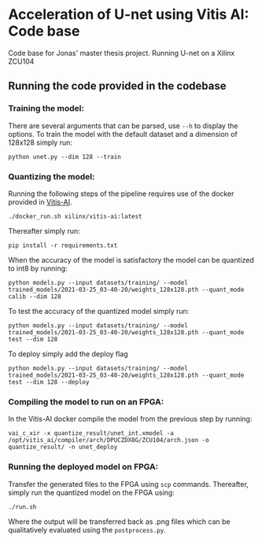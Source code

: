 # Acceleration of U-net using Vitis AI: Code base
Code base for Jonas' master thesis project. Running U-net on a Xilinx ZCU104

## Running the code provided in the codebase
### Training the model:
There are several arguments that can be parsed, use `--h` to display the options. To train the model with the default dataset and a dimension of 128x128 simply run:
```
python unet.py --dim 128 --train
```

### Quantizing the model:
Running the following steps of the pipeline requires use of the docker provided in [Vitis-AI](https://www.xilinx.com/products/design-tools/vitis/vitis-ai.html). 

```
./docker_run.sh xilinx/vitis-ai:latest
```
Thereafter simply run:
```
pip install -r requirements.txt
```

When the accuracy of the model is satisfactory the model can be quantized to int8 by running:
```
python models.py --input datasets/training/ --model trained_models/2021-03-25_03-40-20/weights_128x128.pth --quant_mode calib --dim 128
```
To test the accuracy of the quantized model simply run:
```
python models.py --input datasets/training/ --model trained_models/2021-03-25_03-40-20/weights_128x128.pth --quant_mode test --dim 128
```
To deploy simply add the deploy flag
```
python models.py --input datasets/training/ --model trained_models/2021-03-25_03-40-20/weights_128x128.pth --quant_mode test --dim 128 --deploy
```

### Compiling the model to run on an FPGA:
In the Vitis-AI docker compile the model from the previous step by running:
```
vai_c_xir -x quantize_result/unet_int.xmodel -a /opt/vitis_ai/compiler/arch/DPUCZDX8G/ZCU104/arch.json -o quantize_result/ -n unet_deploy
```

### Running the deployed model on FPGA:
Transfer the generated files to the FPGA using `scp` commands. Thereafter, simply run the quantized model on the FPGA using:
```
./run.sh
```
Where the output will be transferred back as .png files which can be qualitatively evaluated using the `postprocess.py`.
